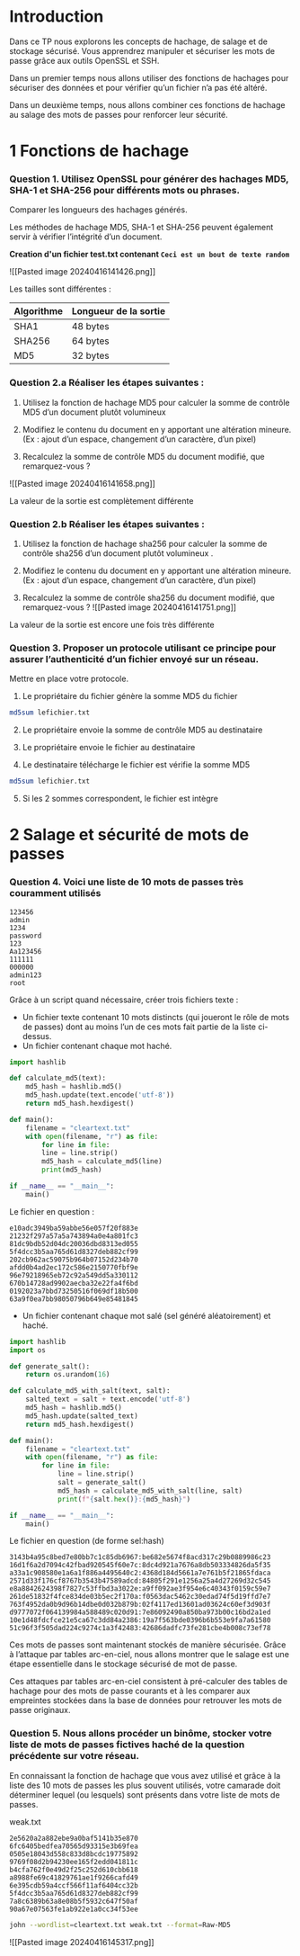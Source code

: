 
# Introduction

Dans ce TP nous explorons les concepts de hachage, de salage et de stockage sécurisé. Vous apprendrez manipuler et sécuriser les mots de passe grâce aux outils OpenSSL et SSH.

Dans un premier temps nous allons utiliser des fonctions de hachages pour sécuriser des données et pour vérifier qu’un fichier n’a pas été altéré.

Dans un deuxième temps, nous allons combiner ces fonctions de hachage au salage des mots de passes pour renforcer leur sécurité.

# 1 Fonctions de hachage

### Question 1. Utilisez OpenSSL pour générer des hachages MD5, SHA-1 et SHA-256 pour différents mots ou phrases.

Comparer les longueurs des hachages générés.

Les méthodes de hachage MD5, SHA-1 et SHA-256 peuvent également servir à vérifier l’intégrité d’un document.

**Creation d'un fichier test.txt contenant `Ceci est un bout de texte random`**

![[Pasted image 20240416141426.png]]

Les tailles sont différentes : 

| Algorithme | Longueur de la sortie |
| ---------- | --------------------- |
| SHA1       | 48 bytes              |
| SHA256     | 64 bytes              |
| MD5        | 32 bytes              |

### Question 2.a Réaliser les étapes suivantes :
1. Utilisez la fonction de hachage MD5 pour calculer la somme de contrôle MD5 d’un document plutôt volumineux

2. Modifiez le contenu du document en y apportant une altération mineure. (Ex : ajout d’un espace, changement d’un caractère, d’un pixel)

3. Recalculez la somme de contrôle MD5 du document modifié, que remarquez-vous ?

![[Pasted image 20240416141658.png]]

La valeur de la sortie est complètement différente
### Question 2.b Réaliser les étapes suivantes :
1. Utilisez la fonction de hachage sha256 pour calculer la somme de contrôle sha256 d’un document plutôt volumineux
.
2. Modifiez le contenu du document en y apportant une altération mineure. (Ex : ajout d’un espace, changement d’un caractère, d’un pixel)

3. Recalculez la somme de contrôle sha256 du document modifié, que remarquez-vous ?
![[Pasted image 20240416141751.png]]

La valeur de la sortie est encore une fois très différente
### Question 3. Proposer un protocole utilisant ce principe pour assurer l’authenticité d’un fichier envoyé sur un réseau. 

Mettre en place votre protocole.

1. Le propriétaire du fichier génère la somme MD5 du fichier
```bash
md5sum lefichier.txt
```

2. Le propriétaire envoie la somme de contrôle MD5 au destinataire

3. Le propriétaire envoie le fichier au destinataire

4. Le destinataire télécharge le fichier est vérifie la somme MD5
```bash
md5sum lefichier.txt
```

5. Si les 2 sommes correspondent, le fichier est intègre

# 2 Salage et sécurité de mots de passes

### Question 4. Voici une liste de 10 mots de passes très couramment utilisés

```
123456
admin
1234
password
123
Aa123456
111111
000000
admin123
root
```

Grâce à un script quand nécessaire, créer trois fichiers texte :
- Un fichier texte contenant 10 mots distincts (qui joueront le rôle de mots de passes) dont au moins l’un de ces mots fait partie de la liste ci-dessus.
- Un fichier contenant chaque mot haché.

```python
import hashlib

def calculate_md5(text):
	md5_hash = hashlib.md5()
	md5_hash.update(text.encode('utf-8'))
	return md5_hash.hexdigest()

def main():
	filename = "cleartext.txt"
	with open(filename, "r") as file:
		for line in file:
		line = line.strip()
		md5_hash = calculate_md5(line)
		print(md5_hash)

if __name__ == "__main__":
	main()
```

Le fichier en question :
```
e10adc3949ba59abbe56e057f20f883e
21232f297a57a5a743894a0e4a801fc3
81dc9bdb52d04dc20036dbd8313ed055
5f4dcc3b5aa765d61d8327deb882cf99
202cb962ac59075b964b07152d234b70
afdd0b4ad2ec172c586e2150770fbf9e
96e79218965eb72c92a549dd5a330112
670b14728ad9902aecba32e22fa4f6bd
0192023a7bbd73250516f069df18b500
63a9f0ea7bb98050796b649e85481845
```

- Un fichier contenant chaque mot salé (sel généré aléatoirement) et haché.
```python
import hashlib
import os

def generate_salt():
    return os.urandom(16)

def calculate_md5_with_salt(text, salt):
    salted_text = salt + text.encode('utf-8')
    md5_hash = hashlib.md5()
    md5_hash.update(salted_text)
    return md5_hash.hexdigest()

def main():
    filename = "cleartext.txt"
    with open(filename, "r") as file:
        for line in file:
            line = line.strip() 
            salt = generate_salt()
            md5_hash = calculate_md5_with_salt(line, salt)
            print(f"{salt.hex()}:{md5_hash}")

if __name__ == "__main__":
    main()
```

Le fichier en question (de forme sel:hash)
```
3143b4a95c8bed7e80bb7c1c85db6967:be682e5674f8acd317c29b0889986c23
16d1f6a2d7094c42fbad920545f60e7c:8dc4d921a7676a8db503334826da5f35
a33a1c908580e1a6a1f886a4495640c2:4368d184d5661a7e761b5f21865fdaca
2571d33f176cf8767b3543b47589adcd:84805f291e1256a25a4d27269d32c545
e8a8842624398f7827c53ffbd3a3022e:a9ff092ae3f954e6c40343f0159c59e7
261de51832f4fce834de03b5ec2f170a:f0563dac5462c30edad74f5d19ffd7e7
763f4952da0b9d96b14dbe0d032b879b:02f4117ed13601ad03624c60ef3d903f
d9777072f064139984a588489c020d91:7e86092490a850ba973b00c16bd2a1ed
10e1d48fdcfce21e5ca67c3dd84a2386:19a7f563bde0396b6b553e9fa7a61580
51c96f3f505dad224c9274c1a3f42483:42686dadfc73fe281cbe4b008c73ef78
```

Ces mots de passes sont maintenant stockés de manière sécurisée.
Grâce à l’attaque par tables arc-en-ciel, nous allons montrer que le salage est une étape essentielle dans le stockage sécurisé de mot de passe.

Ces attaques par tables arc-en-ciel consistent à pré-calculer des tables de hachage pour des mots de passe courants et à les comparer aux empreintes stockées dans la base de données pour retrouver les mots de passe originaux.

### Question 5. Nous allons procéder un binôme, stocker votre liste de mots de passes fictives haché de la question précédente sur votre réseau.

En connaissant la fonction de hachage que vous avez utilisé et grâce à la liste des 10 mots de passes les plus souvent utilisés, votre camarade doit déterminer lequel (ou lesquels) sont présents dans votre liste de mots de passes.

weak.txt
```
2e5620a2a882ebe9a0baf5141b35e870
6fc6405bedfea70565d93315e3b69fea
0505e18043d558c833d8bcdc19775892
9769f08d2b94230ee165f2edd041811c
b4cfa762f0e49d2f25c252d610cbb618
a8988fe69c41829761ae1f9266cafd49
6e395cdb59a4ccf566f11af6404cc32b
5f4dcc3b5aa765d61d8327deb882cf99
7a8c6389b63a8e08b5f5932c647f50af
90a67e07563fe1ab922e1a0cc34f53ee
```

```bash
john --wordlist=cleartext.txt weak.txt --format=Raw-MD5
```

![[Pasted image 20240416145317.png]]